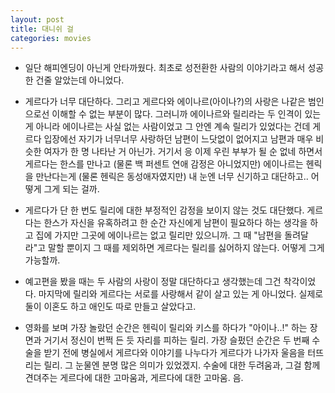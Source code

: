 ```yaml
---
layout: post
title: 대니쉬 걸
categories: movies
---
```


- 일단 해피엔딩이 아닌게 안타까웠다. 최초로 성전환한 사람의 이야기라고 해서 성공한 건줄 알았는데 아니었다.

- 게르다가 너무 대단하다. 그리고 게르다와 에이나르(아이나?)의 사랑은 나같은 범인으로선 이해할 수 없는 부분이 많다. 그러니까 에이나르와 릴리라는 두 인격이 있는 게 아니라 에이나르는 사실 없는 사람이었고 그 안엔 계속 릴리가 있었다는 건데 게르다 입장에선 자기가 너무너무 사랑하던 남편이 느닷없이 없어지고 남편과 매우 비슷한 여자가 한 명 나타난 거 아닌가. 거기서 응 이제 우린 부부가 될 순 없네 하면서 게르다는 한스를 만나고 (물론 백 퍼센트 연애 감정은 아니었지만) 에이나르는 헨릭을 만난다는게 (물론 헨릭은 동성애자였지만) 내 눈엔 너무 신기하고 대단하고.. 어떻게 그게 되는 걸까.

- 게르다가 단 한 번도 릴리에 대한 부정적인 감정을 보이지 않는 것도 대단했다. 게르다는 한스가 자신을 유혹하려고 한 순간 자신에게 남편이 필요하다 하는 생각을 하고 집에 가지만 그곳에 에이나르는 없고 릴리만 있으니까. 그 때 "남편을 돌려달라"고 말할 뿐이지 그 때를 제외하면 게르다는 릴리를 싫어하지 않는다. 어떻게 그게 가능할까.

- 예고편을 봤을 때는 두 사람의 사랑이 정말 대단하다고 생각했는데 그건 착각이었다. 마지막에 릴리와 게르다는 서로를 사랑해서 같이 살고 있는 게 아니었다. 실제로 둘이 이혼도 하고 애인도 따로 만들고 살았다고.

- 영화를 보며 가장 놀랐던 순간은 헨릭이 릴리와 키스를 하다가 "아이나..!" 하는 장면과 거기서 정신이 번쩍 든 듯 자리를 피하는 릴리. 가장 슬펐던 순간은 두 번째 수술을 받기 전에 병실에서 게르다와 이야기를 나누다가 게르다가 나가자 울음을 터뜨리는 릴리. 그 눈물엔 분명 많은 의미가 있었겠지. 수술에 대한 두려움과, 그걸 함께 견뎌주는 게르다에 대한 고마움과, 게르다에 대한 고마움. 음.